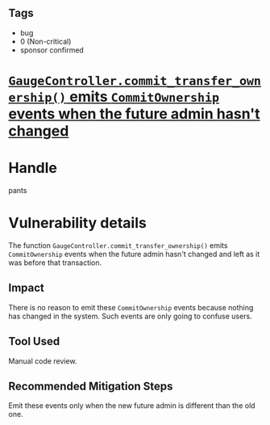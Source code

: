 ## Tags

- bug
- 0 (Non-critical)
- sponsor confirmed

# [`GaugeController.commit_transfer_ownership()` emits `CommitOwnership` events when the future admin hasn't changed](https://github.com/code-423n4/2021-11-bootfinance-findings/issues/81) 

# Handle

pants


# Vulnerability details

The function `GaugeController.commit_transfer_ownership()` emits `CommitOwnership` events when the future admin hasn't changed and left as it was before that transaction.

## Impact
There is no reason to emit these `CommitOwnership` events because nothing has changed in the system. Such events are only going to confuse users.

## Tool Used
Manual code review.

## Recommended Mitigation Steps
Emit these events only when the new future admin is different than the old one.

